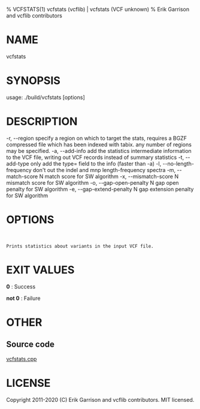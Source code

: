 % VCFSTATS(1) vcfstats (vcflib) | vcfstats (VCF unknown)
% Erik Garrison and vcflib contributors

# NAME

vcfstats

# SYNOPSIS

usage: ./build/vcfstats [options] <vcf file>

# DESCRIPTION

-r, --region specify a region on which to target the stats, requires a BGZF compressed file which has been indexed with tabix. any number of regions may be specified. -a, --add-info add the statistics intermediate information to the VCF file, writing out VCF records instead of summary statistics -t, --add-type only add the type= field to the info (faster than -a) -l, --no-length-frequency don't out the indel and mnp length-frequency spectra -m, --match-score N match score for SW algorithm -x, --mismatch-score N mismatch score for SW algorithm -o, --gap-open-penalty N gap open penalty for SW algorithm -e, --gap-extend-penalty N gap extension penalty for SW algorithm

# OPTIONS

```


Prints statistics about variants in the input VCF file.

```



# EXIT VALUES

**0**
: Success

**not 0**
: Failure

# OTHER

## Source code

[vcfstats.cpp](https://github.com/vcflib/vcflib/blob/master/src/vcfstats.cpp)

# LICENSE

Copyright 2011-2020 (C) Erik Garrison and vcflib contributors. MIT licensed.

<!--
  Created with ./scripts/bin2md.rb scripts/bin2md-template.erb
-->
